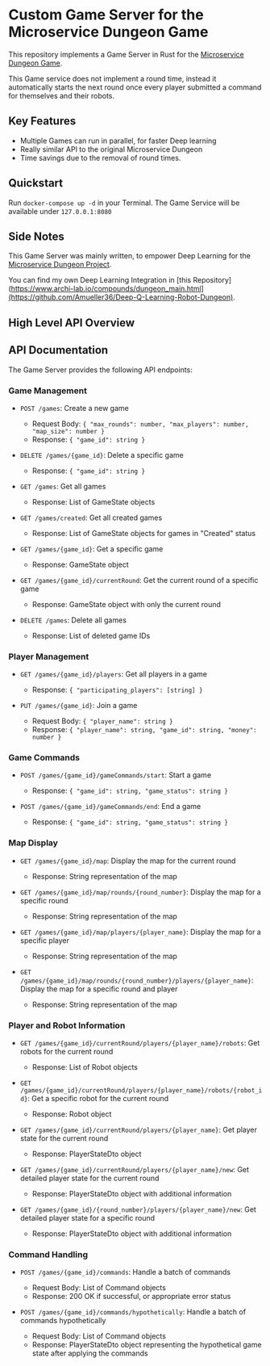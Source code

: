 # Custom Game Server for the Microservice Dungeon Game

This repository implements a Game Server in Rust for the [Microservice Dungeon Game](https://www.archi-lab.io/compounds/dungeon_main.html).

This Game service does not implement a round time, instead it automatically starts the next round once every player submitted a command for themselves and their robots.

## Key Features

- Multiple Games can run in parallel, for faster Deep learning
- Really similar API to the original Microservice Dungeon
- Time savings due to the removal of round times.

## Quickstart

Run `docker-compose up -d` in your Terminal. The Game Service will be available under `127.0.0.1:8080`

## Side Notes
This Game Server was mainly written, to empower Deep Learning for the [Microservice Dungeon Project](https://www.archi-lab.io/compounds/dungeon_main.html).

You can find my own Deep Learning Integration in [this Repository](https://www.archi-lab.io/compounds/dungeon_main.html](https://github.com/Amueller36/Deep-Q-Learning-Robot-Dungeon).

## High Level API Overview
## API Documentation

The Game Server provides the following API endpoints:

### Game Management

- `POST /games`: Create a new game
  - Request Body: `{ "max_rounds": number, "max_players": number, "map_size": number }`
  - Response: `{ "game_id": string }`

- `DELETE /games/{game_id}`: Delete a specific game
  - Response: `{ "game_id": string }`

- `GET /games`: Get all games
  - Response: List of GameState objects

- `GET /games/created`: Get all created games
  - Response: List of GameState objects for games in "Created" status

- `GET /games/{game_id}`: Get a specific game
  - Response: GameState object

- `GET /games/{game_id}/currentRound`: Get the current round of a specific game
  - Response: GameState object with only the current round

- `DELETE /games`: Delete all games
  - Response: List of deleted game IDs

### Player Management

- `GET /games/{game_id}/players`: Get all players in a game
  - Response: `{ "participating_players": [string] }`

- `PUT /games/{game_id}`: Join a game
  - Request Body: `{ "player_name": string }`
  - Response: `{ "player_name": string, "game_id": string, "money": number }`

### Game Commands

- `POST /games/{game_id}/gameCommands/start`: Start a game
  - Response: `{ "game_id": string, "game_status": string }`

- `POST /games/{game_id}/gameCommands/end`: End a game
  - Response: `{ "game_id": string, "game_status": string }`

### Map Display

- `GET /games/{game_id}/map`: Display the map for the current round
  - Response: String representation of the map

- `GET /games/{game_id}/map/rounds/{round_number}`: Display the map for a specific round
  - Response: String representation of the map

- `GET /games/{game_id}/map/players/{player_name}`: Display the map for a specific player
  - Response: String representation of the map

- `GET /games/{game_id}/map/rounds/{round_number}/players/{player_name}`: Display the map for a specific round and player
  - Response: String representation of the map

### Player and Robot Information

- `GET /games/{game_id}/currentRound/players/{player_name}/robots`: Get robots for the current round
  - Response: List of Robot objects

- `GET /games/{game_id}/currentRound/players/{player_name}/robots/{robot_id}`: Get a specific robot for the current round
  - Response: Robot object

- `GET /games/{game_id}/currentRound/players/{player_name}`: Get player state for the current round
  - Response: PlayerStateDto object

- `GET /games/{game_id}/currentRound/players/{player_name}/new`: Get detailed player state for the current round
  - Response: PlayerStateDto object with additional information

- `GET /games/{game_id}/{round_number}/players/{player_name}/new`: Get detailed player state for a specific round
  - Response: PlayerStateDto object with additional information

### Command Handling

- `POST /games/{game_id}/commands`: Handle a batch of commands
  - Request Body: List of Command objects
  - Response: 200 OK if successful, or appropriate error status

- `POST /games/{game_id}/commands/hypothetically`: Handle a batch of commands hypothetically
  - Request Body: List of Command objects
  - Response: PlayerStateDto object representing the hypothetical game state after applying the commands
